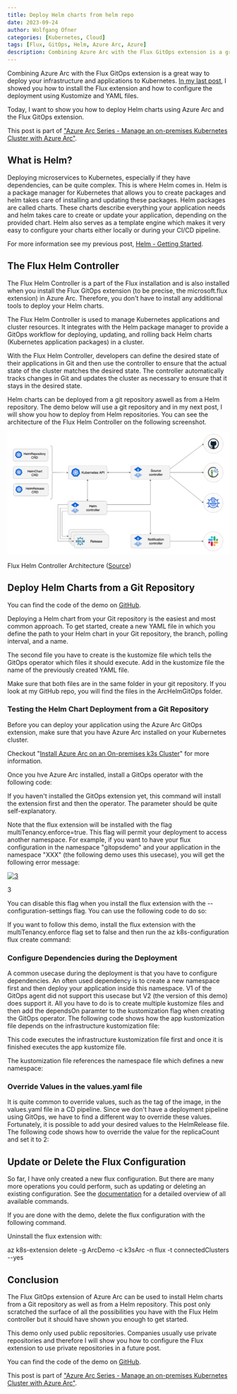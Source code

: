 ```yaml
---
title: Deploy Helm charts from helm repo
date: 2023-09-24
author: Wolfgang Ofner
categories: [Kubernetes, Cloud]
tags: [Flux, GitOps, Helm, Azure Arc, Azure]
description: Combining Azure Arc with the Flux GitOps extension is a great way to deploy your infrastructure and applications with Helm charts to Kubernetes.
---
```


Combining Azure Arc with the Flux GitOps extension is a great way to deploy your infrastructure and applications to Kubernetes. [In my last post](/secure-application-deployments-azure-arc-flux-gitops), I showed you how to install the Flux extension and how to configure the deployment using Kustomize and YAML files.

Today, I want to show you how to deploy Helm charts using Azure Arc and the Flux GitOps extension.

This post is part of ["Azure Arc Series - Manage an on-premises Kubernetes Cluster with Azure Arc"](/manage-on-premises-kubernetes-with-azure-arc).

## What is Helm?

Deploying microservices to Kubernetes, especially if they have dependencies, can be quite complex. This is where Helm comes in. Helm is a package manager for Kubernetes that allows you to create packages and helm takes care of installing and updating these packages. Helm packages are called charts. These charts describe everything your application needs and helm takes care to create or update your application, depending on the provided chart. Helm also serves as a template engine which makes it very easy to configure your charts either locally or during your CI/CD pipeline.

For more information see my previous post, [Helm - Getting Started](/helm-getting-started).

## The Flux Helm Controller

The Flux Helm Controller is a part of the Flux installation and is also installed when you install the Flux GitOps extension (to be precise, the microsoft.flux extension) in Azure Arc. Therefore, you don't have to install any additional tools to deploy your Helm charts.

The Flux Helm Controller is used to manage Kubernetes applications and cluster resources. It integrates with the Helm package manager to provide a GitOps workflow for deploying, updating, and rolling back Helm charts (Kubernetes application packages) in a cluster.

With the Flux Helm Controller, developers can define the desired state of their applications in Git and then use the controller to ensure that the actual state of the cluster matches the desired state. The controller automatically tracks changes in Git and updates the cluster as necessary to ensure that it stays in the desired state.

Helm charts can be deployed from a git repository aswell as from a Helm repository. The demo below will use a git repository and in my next post, I will show you how to deploy from Helm repositories. You can see the architecture of the Flux Helm Controller on the following screenshot.

<div class="col-12 col-sm-10 aligncenter">
  <a href="/assets/img/posts/2023/06/Flux-Helm-Controller-Architecture.jpg"><img loading="lazy" src="/assets/img/posts/2023/06/Flux-Helm-Controller-Architecture.jpg" alt="Flux Helm Controller Architecture" /></a>
  
  <p>
   Flux Helm Controller Architecture (<a href="https://fluxcd.io/flux/components/helm" target="_blank" rel="noopener noreferrer">Source</a>)
  </p>
</div>

## Deploy Helm Charts from a Git Repository

You can find the code of the demo on <a href="https://github.com/WolfgangOfner/AzureArc" target="_blank" rel="noopener noreferrer">GitHub</a>.

Deploying a Helm chart from your Git repository is the easiest and most common approach. To get started, create a new YAML file in which you define the path to your Helm chart in your Git repository, the branch, polling interval, and a name.

<script src="https://gist.github.com/WolfgangOfner/c38f5fb56e201126b56ceae94ce9e069.js"></script>

The second file you have to create is the kustomize file which tells the GitOps operator which files it should execute. Add in the kustomize file the name of the previously created YAML file.

<script src="https://gist.github.com/WolfgangOfner/7a20ec68184195f6d1d333a21a5cc8c9.js"></script>

Make sure that both files are in the same folder in your git repository. If you look at my GitHub repo, you will find the files in the ArcHelmGitOps folder.

### Testing the Helm Chart Deployment from a Git Repository

Before you can deploy your application using the Azure Arc GitOps extension, make sure that you have Azure Arc installed on your Kubernetes cluster. 

<script src="https://gist.github.com/WolfgangOfner/ae380c941cadbf525751baf148fef436.js"></script>

Checkout "[Install Azure Arc on an On-premises k3s Cluster](/install-azure-arc-on-premises-k3s-cluster)" for more information.

Once you hve Azure Arc installed, install a GitOps operator with the following code:

<script src="https://gist.github.com/WolfgangOfner/1e4254cb3019dce0cb025b960708a6c2.js"></script>

If you haven't installed the GitOps extension yet, this command will install the extension first and then the operator. The parameter should be quite self-explanatory. 



Note that the flux extension will be installed with the flag multiTenancy.enforce=true. This flag will permit your deployment to access another namespace. For example, if you want to have your flux configuration in the namespace "gitopsdemo" and your application in the namespace "XXX" (the following demo uses this usecase), you will get the following error message:

<div class="col-12 col-sm-10 aligncenter">
  <a href="/assets/img/posts/2023/06/3.jpg"><img loading="lazy" src="/assets/img/posts/2023/06/3.jpg" alt="3" /></a>
  
  <p>
   3
  </p>
</div>

You can disable this flag when you install the flux extension with the --configuration-settings flag. You can use the following code to do so:

<script src="https://gist.github.com/WolfgangOfner/cafe3df05d3c92cac5dd67a625b56a82.js"></script>

If you want to follow this demo, install the flux extension with the multiTenancy.enforce flag set to false and then run the az k8s-configuration flux create command:

### Configure Dependencies during the Deployment

A common usecase during the deployment is that you have to configure dependencies. An often used dependency is to create a new namespace first and then deploy your application inside this namespace. V1 of the GitOps agent did not support this usecase but V2 (the version of this demo) does support it. All you have to do is to create multiple kustomize files and then add the dependsOn paramter to the kustomization flag when creating the GitOps operator. The following code shows how the app kustomization file depends on the infrastructure kustomization file:

<script src="https://gist.github.com/WolfgangOfner/be16e7720f2e358d75efa81f82f90d14.js"></script>

This code executes the infrastructure kustomization file first and once it is finished executes the app kustomize file.

The kustomization file references the namespace file which defines a new namespace:

<script src="https://gist.github.com/WolfgangOfner/e7f10990f6a74122fa5dcbe3aa426d73.js"></script>

### Override Values in the values.yaml file

It is quite common to override values, such as the tag of the image, in the values.yaml file in a CD pipeline. Since we don't have a deployment pipeline using GitOps, we have to find a different way to override these values. Fortunately, it is possible to add your desired values to the HelmRelease file. The following code shows how to override the value for the replicaCount and set it to 2:

<script src="https://gist.github.com/WolfgangOfner/d0f3eb51ea65ff223147abc956165315.js"></script>

## Update or Delete the Flux Configuration

So far, I have only created a new flux configuration. But there are many more operations you could perform, such as updating or deleting an existing configuration. See the <a href="https://learn.microsoft.com/en-us/cli/azure/k8s-configuration/flux?view=azure-cli-latest" target="_blank" rel="noopener noreferrer">documentation</a> for a detailed overview of all available commands. 

If you are done with the demo, delete the flux configuration with the following command.

<script src="https://gist.github.com/WolfgangOfner/1c624b1e026e698ab991f1d52c25f9fb.js"></script>

Uninstall the flux extension with:

az k8s-extension delete -g ArcDemo -c k3sArc -n flux -t connectedClusters --yes

## Conclusion

The Flux GitOps extension of Azure Arc can be used to install Helm charts from a Git repository as well as from a Helm repository. This post only scratched the surface of all the possibilities you have with the Flux Helm controller but it should have shown you enough to get started.

This demo only used public repositories. Companies usually use private repositories and therefore I will show you how to configure the Flux extension to use private repositories in a future post.

You can find the code of the demo on <a href="https://github.com/WolfgangOfner/AzureArc" target="_blank" rel="noopener noreferrer">GitHub</a>.

This post is part of ["Azure Arc Series - Manage an on-premises Kubernetes Cluster with Azure Arc"](/manage-on-premises-kubernetes-with-azure-arc).